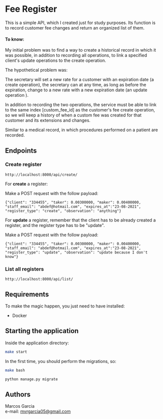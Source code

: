 # Fee Register

This is a simple API, which I created just for study purposes.
Its function is to record customer fee changes and return an organized list of them. 

#### To know:

My initial problem was to find a way to create a historical record in which it was possible, in addition to recording all operations, to link a specified client's update operations to the create operation.

The hypothetical problem was:

The secretary will set a new rate for a customer with an expiration date (a create operation), the secretary can at any time, as long as before the expiration, change to a new rate with a new expiration date (an update operation ).

In addition to recording the two operations, the service must be able to link to the same index [custom_fee_id] as the customer's fee create operation, so we will keep a history of when a custom fee was created for that customer and its extensions and changes.

Similar to a medical record, in which procedures performed on a patient are recorded.

## Endpoints

### Create register

```http://localhost:8000/api/create/```

For **create** a register:

Make a POST request with the follow payload:

```{"client": "334455", "taker": 0.00300000, "maker": 0.00400000, "staff_email": "abdef@hotmail.com", "expires_at":"23-08-2021", "register_type": "create", "observation": "anything"}```

For **update** a register, remember that the client has to be already created a register, and the register type has to be "update".

Make a POST request with the follow payload:

```{"client": "334455", "taker": 0.00300000, "maker": 0.00400000, "staff_email": "abdef@hotmail.com", "expires_at":"23-08-2021", "register_type": "update", "observation": "update because I don't know"}```

### List all registers

```http://localhost:8000/api/list/```

## Requirements

To make the magic happen, you just need to have installed:

* Docker

## Starting the application

Inside the application directory:

```bash
make start
```
In the first time, you should perform the migrations, so:

```bash
make bash
```
```bash
python manage.py migrate
```

## Authors

Marcos Garcia   
e-mail: mvrgarcia05@gmail.com
